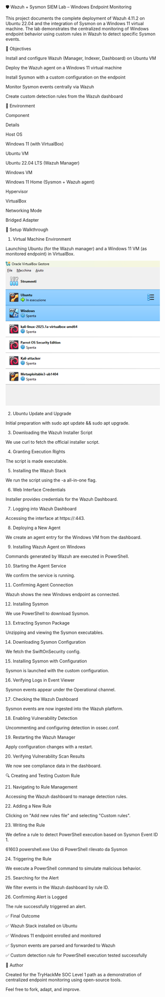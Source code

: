 🛡️ Wazuh + Sysmon SIEM Lab – Windows Endpoint Monitoring

This project documents the complete deployment of Wazuh 4.11.2 on Ubuntu 22.04 and the integration of Sysmon on a Windows 11 virtual machine. The lab demonstrates the centralized monitoring of Windows endpoint behavior using custom rules in Wazuh to detect specific Sysmon events.

🎯 Objectives

Install and configure Wazuh (Manager, Indexer, Dashboard) on Ubuntu VM

Deploy the Wazuh agent on a Windows 11 virtual machine

Install Sysmon with a custom configuration on the endpoint

Monitor Sysmon events centrally via Wazuh

Create custom detection rules from the Wazuh dashboard

🧪 Environment

Component

Details

Host OS

Windows 11 (with VirtualBox)

Ubuntu VM

Ubuntu 22.04 LTS (Wazuh Manager)

Windows VM

Windows 11 Home (Sysmon + Wazuh agent)

Hypervisor

VirtualBox

Networking Mode

Bridged Adapter

📸 Setup Walkthrough

1. Virtual Machine Environment

Launching Ubuntu (for the Wazuh manager) and a Windows 11 VM (as monitored endpoint) in VirtualBox.

![VMs](images/1.VM_Used.png)

2. Ubuntu Update and Upgrade

Initial preparation with sudo apt update && sudo apt upgrade.



3. Downloading the Wazuh Installer Script

We use curl to fetch the official installer script.



4. Granting Execution Rights

The script is made executable.



5. Installing the Wazuh Stack

We run the script using the -a all-in-one flag.



6. Web Interface Credentials

Installer provides credentials for the Wazuh Dashboard.



7. Logging into Wazuh Dashboard

Accessing the interface at https://<manager-ip>:443.



8. Deploying a New Agent

We create an agent entry for the Windows VM from the dashboard.



9. Installing Wazuh Agent on Windows

Commands generated by Wazuh are executed in PowerShell.



10. Starting the Agent Service

We confirm the service is running.



11. Confirming Agent Connection

Wazuh shows the new Windows endpoint as connected.



12. Installing Sysmon

We use PowerShell to download Sysmon.



13. Extracting Sysmon Package

Unzipping and viewing the Sysmon executables.



14. Downloading Sysmon Configuration

We fetch the SwiftOnSecurity config.



15. Installing Sysmon with Configuration

Sysmon is launched with the custom configuration.



16. Verifying Logs in Event Viewer

Sysmon events appear under the Operational channel.



17. Checking the Wazuh Dashboard

Sysmon events are now ingested into the Wazuh platform.



18. Enabling Vulnerability Detection

Uncommenting and configuring detection in ossec.conf.



19. Restarting the Wazuh Manager

Apply configuration changes with a restart.



20. Verifying Vulnerability Scan Results

We now see compliance data in the dashboard.



🔍 Creating and Testing Custom Rule

21. Navigating to Rule Management

Accessing the Wazuh dashboard to manage detection rules.



22. Adding a New Rule

Clicking on "Add new rules file" and selecting "Custom rules".



23. Writing the Rule

We define a rule to detect PowerShell execution based on Sysmon Event ID 1.

<group name="custom-windows-rules">
  <rule id="100100" level="10">
    <if_sid>61603</if_sid>
    <field name="win.eventdata.image">powershell.exe</field>
    <description>Uso di PowerShell rilevato da Sysmon</description>
  </rule>
</group>



24. Triggering the Rule

We execute a PowerShell command to simulate malicious behavior.



25. Searching for the Alert

We filter events in the Wazuh dashboard by rule ID.



26. Confirming Alert is Logged

The rule successfully triggered an alert.



✅ Final Outcome

✅ Wazuh Stack installed on Ubuntu

✅ Windows 11 endpoint enrolled and monitored

✅ Sysmon events are parsed and forwarded to Wazuh

✅ Custom detection rule for PowerShell execution tested successfully

👤 Author

Created for the TryHackMe SOC Level 1 path as a demonstration of centralized endpoint monitoring using open-source tools.

Feel free to fork, adapt, and improve.
